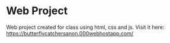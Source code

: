 # Web Project
Web project created for class using html, css and js. Visit it here: https://butterflycatchersanon.000webhostapp.com/
